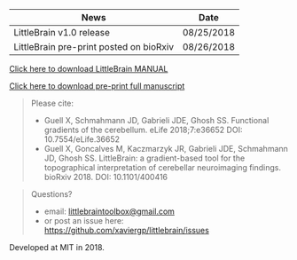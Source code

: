 | News        | Date           |
| ------------- |:-------------:|
| LittleBrain v1.0 release| 08/25/2018 |
| LittleBrain pre-print posted on bioRxiv| 08/26/2018 |


[Click here to download LittleBrain MANUAL](https://github.com/xaviergp/littlebrain/blob/master/LittleBrain_v1_Manual.pdf)

[Click here to download pre-print full manuscript](https://www.biorxiv.org/content/early/2018/08/26/400416)

> Please cite:
> - Guell X, Schmahmann JD, Gabrieli JDE, Ghosh SS. Functional gradients of the cerebellum. eLife 2018;7:e36652 DOI: 10.7554/eLife.36652
> - Guell X, Goncalves M, Kaczmarzyk JR, Gabrieli JDE, Schmahmann JD, Ghosh SS. LittleBrain: a gradient-based tool for the topographical interpretation of cerebellar neuroimaging findings. bioRxiv 2018. DOI: 10.1101/400416


> Questions?
> - email: littlebraintoolbox@gmail.com
> - or post an issue here: https://github.com/xaviergp/littlebrain/issues

Developed at MIT in 2018.
